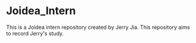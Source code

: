 # Joidea_Intern

This is a Joidea intern repository created by Jerry Jia. This repository aims to record Jerry's study.
